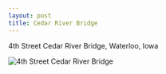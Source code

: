 ```yaml
---
layout: post
title: Cedar River Bridge
---
```


4th Street Cedar River Bridge, Waterloo, Iowa

![4th Street Cedar River Bridge](https://cdn.jasonsturges.com/photos/black-and-white/IMG_14020.jpg)
